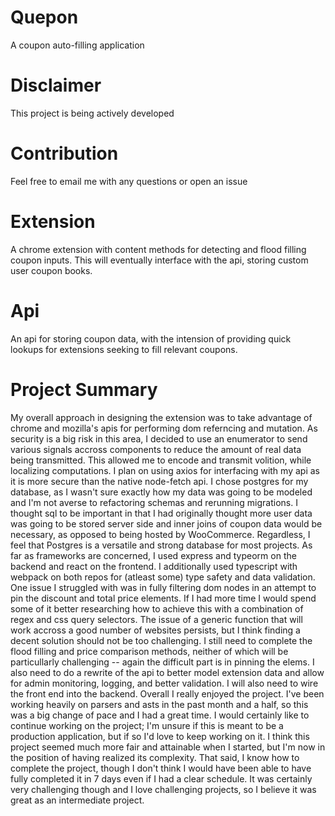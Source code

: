# Quepon
A coupon auto-filling application

# Disclaimer
This project is being actively developed

# Contribution
Feel free to email me with any questions or open an issue

# Extension
A chrome extension with content methods for detecting and flood filling coupon inputs.
This will eventually interface with the api, storing custom user coupon books.

# Api 
An api for storing coupon data, with the intension of providing quick lookups for extensions
seeking to fill relevant coupons.

# Project Summary
My overall approach in designing the extension was to take advantage of chrome and mozilla's apis
for performing dom referncing and mutation.  As security is a big risk in this area, I decided 
to use an enumerator to send various signals accross components to reduce the amount of real
data being transmitted.  This allowed me to encode and transmit volition, while localizing computations.
I plan on using axios for interfacing with my api as it is more secure than the native node-fetch api.
I chose postgres for my database, as I wasn't sure exactly how my data was going to be modeled and I'm not averse to refactoring schemas and rerunning migrations.  I thought sql to be important in that I had originally thought more user data was going to be stored server side and inner joins of coupon data would be necessary, as opposed to being hosted by WooCommerce.  Regardless, I feel that Postgres is a versatile and strong database for most projects.
As far as frameworks are concerned, I used express and typeorm on the backend and react on the frontend.
I additionally used typescript with webpack on both repos for (atleast some) type safety and data validation.
One issue I struggled with was in fully filtering dom nodes in an attempt to pin the discount and total price elements.
If I had more time I would spend some of it better researching how to achieve this with a combination of regex and
css query selectors.  The issue of a generic function that will work accross a good number of websites persists, but
I think finding a decent solution should not be too challenging.  I still need to complete the flood filling and price comparison methods, neither of which will be particullarly challenging -- again the difficult part is in pinning the elems.  I also need to do a rewrite of the api to better model extension data and allow for admin monitoring, logging, and better validation.  I will also need to wire the front end into the backend.  Overall I really enjoyed the project.  I've been working heavily on parsers and asts in the past month and a half, so this was a big change of pace and I had a great time.  I would certainly like to continue working on the project; I'm unsure if this is meant to be a production application, but if so I'd love to keep working on it.  I think this project seemed much more fair and attainable when I started, but I'm now in the position of having realized its complexity.  That said, I know how to complete the project, though I don't think I would have been able to have fully completed it in 7 days even if I had a clear schedule.  It was certainly very challenging though and I love challenging projects, so I believe it was great as an intermediate project. 
